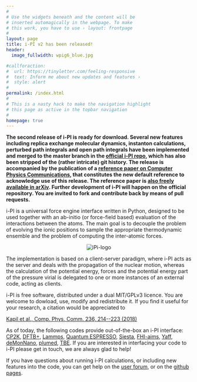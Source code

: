 ```yaml
---
#
# Use the widgets beneath and the content will be
# inserted automagically in the webpage. To make
# this work, you have to use › layout: frontpage
#
layout: page
title: i-PI v2 has been released!
header:
  image_fullwidth: wpig6_blue.jpg

#callforaction:
#  url: https://tinyletter.com/feeling-responsive
#  text: Inform me about new updates and features ›
#  style: alert
#
permalink: /index.html
#
# This is a nasty hack to make the navigation highlight
# this page as active in the topbar navigation
#
homepage: true
---
```



**The second release of i-PI is ready for download. Several new features including replica exchange molecular dynamics, instanton calculations, perturbed path integrals and open path integrals have been implemented and merged to the master branch in the [official i-PI repo](https://github.com/i-pi/i-pi), which has also been stripped of the (rather intricate) git history.
The release is accompanied by the publication of a [reference paper on Computer Physics Communications](https://doi.org/10.1016/j.cpc.2018.09.020), that constitutes the new default reference to acknowledge use of this release. The reference paper is [also freely available in arXiv](https://arxiv.org/abs/1808.03824). 
Further development of i-PI will happen on the official repository. You are invited to fork and contribute back by means of pull requests.**


i-PI is a universal force engine interface
written in Python, designed to be used together with an ab-initio (or 
force-field based) evaluation of the interactions between the atoms. 
The main goal is to
decouple the problem of evolving the ionic positions to sample the
appropriate thermodynamic ensemble and the problem of computing the
inter-atomic forces.

<p align="center">
  <img src="{{ site.urlimg }}ipi-logo-alpha.png" alt="iPi-logo" />
</p>

The implementation is based on a client-server paradigm, where i-PI
acts as the server and deals with the propagation of the nuclear
motion, whereas the calculation of the potential energy, forces and
the potential energy part of the pressure virial is delegated to one
or more instances of an external code, acting as clients.

i-PI is free software, distributed under a dual MIT/GPLv3 licence. You
are welcome to dowload, use, modify and redistribute it. If you find it
useful for your research, a citation would be appreciated to

[Kapil et al., Comp. Phys. Comm. 236, 214--223 (2018)](https://doi.org/10.1016/j.cpc.2018.09.020)


As of today, the following codes provide out-of-the-box an i-PI interface: 
[CP2K](https://www.cp2k.org/), 
[DFTB+](http://www.dftb-plus.info/), 
[Lammps](http://lammps.sandia.gov/), 
[Quantum ESPRESSO](http://quantum-espresso.org), 
[Siesta](http://departments.icmab.es/leem/siesta/), 
[FHI-aims](https://aimsclub.fhi-berlin.mpg.de/), 
[Yaff](http://molmod.github.io/yaff/), 
[deMonNano](http://demon-nano.ups-tlse.fr/), 
[plumed](http://www.plumed.org/), 
[TBE](https://www.questaal.org/).
If you are interested in interfacing your code to i-PI please get in touch,
we are always glad to help!

If you have questions about running i-PI calculations, or including new features
into the code, you can get help on the [user forum](https://groups.google.com/forum/#!forum/ipi-users), 
or on the [github pages](https://github.com/i-pi/i-pi).
